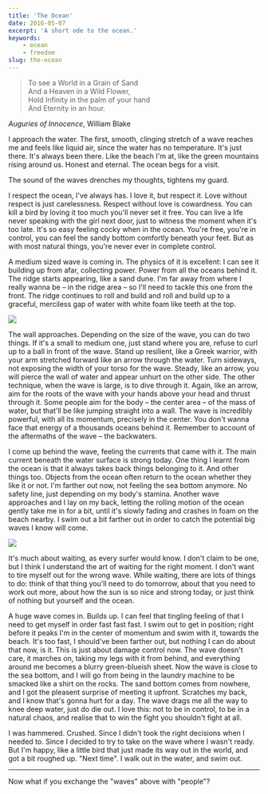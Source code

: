 ```yaml
---
title: 'The Ocean'
date: 2016-05-07
excerpt: 'A short ode to the ocean.'
keywords:
    - ocean
    - freedom
slug: the-ocean
---
```


> To see a World in a Grain of Sand  
> And a Heaven in a Wild Flower,  
> Hold Infinity in the palm of your hand  
> And Eternity in an hour.

_Auguries of Innocence_, William Blake

I approach the water. The first, smooth, clinging stretch of a wave reaches me and feels like liquid air, since the water has no temperature. It's just there. It's always been there. Like the beach I'm at, like the green mountains rising around us. Honest and eternal. The ocean begs for a visit.

The sound of the waves drenches my thoughts, tightens my guard.

I respect the ocean, I've always has. I love it, but respect it. Love without respect is just carelessness. Respect without love is cowardness. You can kill a bird by loving it too much you'll never set it free. You can live a life never speaking with the girl next door, just to witness the moment when it's too late. It's so easy feeling cocky when in the ocean. You're free, you're in control, you can feel the sandy bottom comfortly beneath your feet. But as with most natural things, you're never ever in complete control.

A medium sized wave is coming in. The physics of it is excellent: I can see it building up from afar, collecting power. Power from all the oceans behind it. The ridge starts appearing, like a sand dune. I'm far away from where I really wanna be – in the ridge area – so I'll need to tackle this one from the front. The ridge continues to roll and build and roll and build up to a graceful, merciless gap of water with white foam like teeth at the top.

![](https://41.media.tumblr.com/d42970e8b291c4ee5e851754d6ce286e/tumblr_inline_o5sgl53smS1qbkmlf_1280.jpg)

The wall approaches. Depending on the size of the wave, you can do two things. If it's a small to medium one, just stand where you are, refuse to curl up to a ball in front of the wave. Stand up resilient, like a Greek warrior, with your arm stretched forward like an arrow through the water. Turn sideways, not exposing the width of your torso for the wave. Steady, like an arrow, you will pierce the wall of water and appear unhurt on the other side. The other technique, when the wave is large, is to dive through it. Again, like an arrow, aim for the roots of the wave with your hands above your head and thrust through it. Some people aim for the body – the center area – of the mass of water, but that'll be like jumping straight into a wall. The wave is incredibly powerful, with all its momentum, precisely in the center. You don't wanna face that energy of a thousands oceans behind it. Remember to account of the aftermaths of the wave – the backwaters.

I come up behind the wave, feeling the currents that came with it. The main current beneath the water surface is strong today. One thing I learnt from the ocean is that it always takes back things belonging to it. And other things too. Objects from the ocean often return to the ocean whether they like it or not. I'm farther out now, not feeling the sea bottom anymore. No safety line, just depending on my body's stamina. Another wave approaches and I lay on my back, letting the rolling motion of the ocean gently take me in for a bit, until it's slowly fading and crashes in foam on the beach nearby. I swim out a bit farther out in order to catch the potential big waves I know will come.

![](https://40.media.tumblr.com/29112cd670488bd4ce6289dca20e2409/tumblr_inline_o5sglhoWeX1qbkmlf_1280.jpg)

It's much about waiting, as every surfer would know. I don't claim to be one, but I think I understand the art of waiting for the right moment. I don't want to tire myself out for the wrong wave. While waiting, there are lots of things to do: think of that thing you'll need to do tomorrow, about that you need to work out more, about how the sun is so nice and strong today, or just think of nothing but yourself and the ocean.

A huge wave comes in. Builds up. I can feel that tingling feeling of that I need to get myself in order fast fast fast. I swim out to get in position; right before it peaks I'm in the center of momentum and swim with it, towards the beach. It's too fast, I should've been farther out, but nothing I can do about that now, is it. This is just about damage control now. The wave doesn't care, it marches on, taking my legs with it from behind, and everything around me becomes a blurry green-blueish sheet. Now the wave is close to the sea bottom, and I will go from being in the laundry machine to be smacked like a  shirt on the rocks. The sand bottom comes from nowhere, and I got the pleasent surprise of meeting it upfront. Scratches my back, and I know that's gonna hurt for a day. The wave drags me all the way to knee deep water, just do die out. I love this: not to be in control, to be in a natural chaos, and realise that to win the fight you shouldn't fight at all.

I was hammered. Crushed. Since I didn't took the right decisions when I needed to. Since I decided to try to take on the wave where I wasn't ready. But I'm happy, like a little bird that just made its way out in the world, and got a bit roughed up. "Next time". I walk out in the water, and swim out.

***

Now what if you exchange the "waves" above with "people"?
